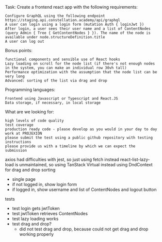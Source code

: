 Task:
Create a frontend react app with the following requirements:

    Configure GraphQL using the following endpoint https://staging.api.constellation.academy/api/graphql 
    A user can login using a login form (mutation Auth { loginJwt })
    After login, a user sees their user name and a list of ContentNodes (query Admin { Tree { GetContentNodes } }). The name of the node is available under node.structureDefinition.title
    A user can log out

Bonus points:

    functional components and sensible use of React hooks
    Lazy loading on scroll for the node list (if there's not enough nodes in the system, you can make an individual row 30vh tall)
    Performance optimization with the assumption that the node list can be very long
    Advanced: sorting of the list via drag and drop

Programming languages:

    Frontend using Javascript or Typescript and React.JS
    Data storage, if necessary, in local storage

What are we looking for:

    high levels of code quality
    test coverage
    production ready code - please develop as you would in your day to day work at PROJEXION
    please submit the test using a public github repository with testing instructions
    please provide us with a timeline by which we can expect the submission


axios had difficulties with jest, so just using fetch instead
react-list-lazy-load is unmaintained, so using TanStack Virtual instead
using DndContext for drag and drop sorting



- single page
- if not logged in, show login form
- if logged in, show username and list of ContentNodes and logout button

tests
- test login gets jwtToken
- test jwtToken retrieves ContentNodes
- test lazy loading works
- test drag and drop?
  - did not test drag and drop, because could not get drag and drop working properly